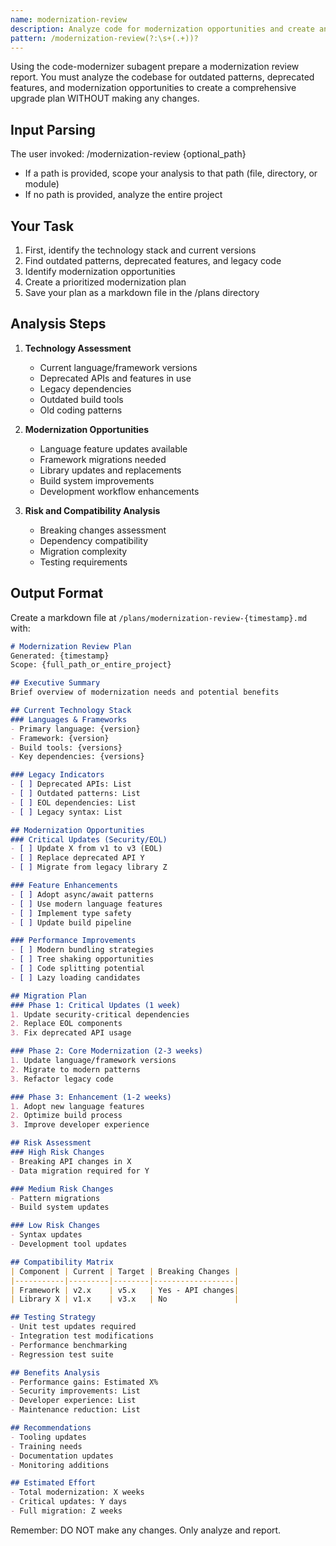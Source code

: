 ```yaml
---
name: modernization-review
description: Analyze code for modernization opportunities and create an update plan
pattern: /modernization-review(?:\s+(.+))?
---
```


Using the code-modernizer subagent prepare a modernization review report. You must analyze the codebase for outdated patterns, deprecated features, and modernization opportunities to create a comprehensive upgrade plan WITHOUT making any changes.

## Input Parsing
The user invoked: /modernization-review {optional_path}
- If a path is provided, scope your analysis to that path (file, directory, or module)
- If no path is provided, analyze the entire project

## Your Task
1. First, identify the technology stack and current versions
2. Find outdated patterns, deprecated features, and legacy code
3. Identify modernization opportunities
4. Create a prioritized modernization plan
5. Save your plan as a markdown file in the /plans directory

## Analysis Steps
1. **Technology Assessment**
   - Current language/framework versions
   - Deprecated APIs and features in use
   - Legacy dependencies
   - Outdated build tools
   - Old coding patterns

2. **Modernization Opportunities**
   - Language feature updates available
   - Framework migrations needed
   - Library updates and replacements
   - Build system improvements
   - Development workflow enhancements

3. **Risk and Compatibility Analysis**
   - Breaking changes assessment
   - Dependency compatibility
   - Migration complexity
   - Testing requirements

## Output Format
Create a markdown file at `/plans/modernization-review-{timestamp}.md` with:

```markdown
# Modernization Review Plan
Generated: {timestamp}
Scope: {full_path_or_entire_project}

## Executive Summary
Brief overview of modernization needs and potential benefits

## Current Technology Stack
### Languages & Frameworks
- Primary language: {version}
- Framework: {version}
- Build tools: {versions}
- Key dependencies: {versions}

### Legacy Indicators
- [ ] Deprecated APIs: List
- [ ] Outdated patterns: List
- [ ] EOL dependencies: List
- [ ] Legacy syntax: List

## Modernization Opportunities
### Critical Updates (Security/EOL)
- [ ] Update X from v1 to v3 (EOL)
- [ ] Replace deprecated API Y
- [ ] Migrate from legacy library Z

### Feature Enhancements
- [ ] Adopt async/await patterns
- [ ] Use modern language features
- [ ] Implement type safety
- [ ] Update build pipeline

### Performance Improvements
- [ ] Modern bundling strategies
- [ ] Tree shaking opportunities
- [ ] Code splitting potential
- [ ] Lazy loading candidates

## Migration Plan
### Phase 1: Critical Updates (1 week)
1. Update security-critical dependencies
2. Replace EOL components
3. Fix deprecated API usage

### Phase 2: Core Modernization (2-3 weeks)
1. Update language/framework versions
2. Migrate to modern patterns
3. Refactor legacy code

### Phase 3: Enhancement (1-2 weeks)
1. Adopt new language features
2. Optimize build process
3. Improve developer experience

## Risk Assessment
### High Risk Changes
- Breaking API changes in X
- Data migration required for Y

### Medium Risk Changes
- Pattern migrations
- Build system updates

### Low Risk Changes
- Syntax updates
- Development tool updates

## Compatibility Matrix
| Component | Current | Target | Breaking Changes |
|-----------|---------|--------|------------------|
| Framework | v2.x    | v5.x   | Yes - API changes|
| Library X | v1.x    | v3.x   | No               |

## Testing Strategy
- Unit test updates required
- Integration test modifications
- Performance benchmarking
- Regression test suite

## Benefits Analysis
- Performance gains: Estimated X%
- Security improvements: List
- Developer experience: List
- Maintenance reduction: List

## Recommendations
- Tooling updates
- Training needs
- Documentation updates
- Monitoring additions

## Estimated Effort
- Total modernization: X weeks
- Critical updates: Y days
- Full migration: Z weeks
```

Remember: DO NOT make any changes. Only analyze and report.